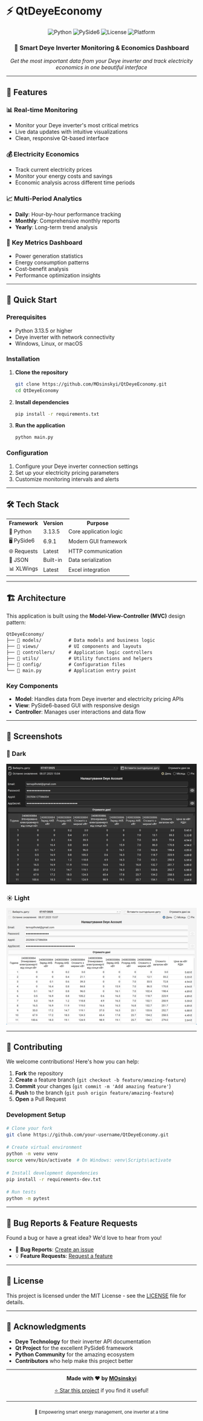 ﻿# ⚡ QtDeyeEconomy

<div align="center">
  <img src="https://img.shields.io/badge/Python-3.13.5-blue?style=for-the-badge&logo=python&logoColor=white" alt="Python">
  <img src="https://img.shields.io/badge/PySide6-6.9.1-green?style=for-the-badge&logo=qt&logoColor=white" alt="PySide6">
  <img src="https://img.shields.io/badge/License-MIT-yellow?style=for-the-badge" alt="License">
  <img src="https://img.shields.io/badge/Platform-Windows%20%7C%20Linux%20%7C%20macOS-lightgrey?style=for-the-badge" alt="Platform">
</div>

<div align="center">
  <h3>🔋 Smart Deye Inverter Monitoring & Economics Dashboard</h3>
  <p><em>Get the most important data from your Deye inverter and track electricity economics in one beautiful interface</em></p>
</div>

---

## 🌟 Features

### 📊 **Real-time Monitoring**
- Monitor your Deye inverter's most critical metrics
- Live data updates with intuitive visualizations
- Clean, responsive Qt-based interface

### 💰 **Electricity Economics**
- Track current electricity prices
- Monitor your energy costs and savings
- Economic analysis across different time periods

### 📈 **Multi-Period Analytics**
- **Daily**: Hour-by-hour performance tracking
- **Monthly**: Comprehensive monthly reports
- **Yearly**: Long-term trend analysis

### 🎯 **Key Metrics Dashboard**
- Power generation statistics
- Energy consumption patterns
- Cost-benefit analysis
- Performance optimization insights

---

## 🚀 Quick Start

### Prerequisites

- Python 3.13.5 or higher
- Deye inverter with network connectivity
- Windows, Linux, or macOS

### Installation

1. **Clone the repository**
   ```bash
   git clone https://github.com/MOsinskyi/QtDeyeEconomy.git
   cd QtDeyeEconomy
   ```

2. **Install dependencies**
   ```bash
   pip install -r requirements.txt
   ```

3. **Run the application**
   ```bash
   python main.py
   ```

### Configuration

1. Configure your Deye inverter connection settings
2. Set up your electricity pricing parameters
3. Customize monitoring intervals and alerts

---

## 🛠️ Tech Stack

<div align="center">
  <table>
    <tr>
      <td align="center"><strong>Framework</strong></td>
      <td align="center"><strong>Version</strong></td>
      <td align="center"><strong>Purpose</strong></td>
    </tr>
    <tr>
      <td>🐍 Python</td>
      <td>3.13.5</td>
      <td>Core application logic</td>
    </tr>
    <tr>
      <td>🖥️ PySide6</td>
      <td>6.9.1</td>
      <td>Modern GUI framework</td>
    </tr>
    <tr>
      <td>🌐 Requests</td>
      <td>Latest</td>
      <td>HTTP communication</td>
    </tr>
    <tr>
      <td>📄 JSON</td>
      <td>Built-in</td>
      <td>Data serialization</td>
    </tr>
    <tr>
      <td>📊 XLWings</td>
      <td>Latest</td>
      <td>Excel integration</td>
    </tr>
  </table>
</div>

---

## 🏗️ Architecture

This application is built using the **Model-View-Controller (MVC)** design pattern:

```
QtDeyeEconomy/
├── 📁 models/          # Data models and business logic
├── 📁 views/           # UI components and layouts
├── 📁 controllers/     # Application logic controllers
├── 📁 utils/           # Utility functions and helpers
├── 📁 config/          # Configuration files
└── 📄 main.py          # Application entry point
```

### Key Components

- **Model**: Handles data from Deye inverter and electricity pricing APIs
- **View**: PySide6-based GUI with responsive design
- **Controller**: Manages user interactions and data flow

---

## 📱 Screenshots

### 🌙 Dark
![dark.png](image2.png)

### ☀️ Light
![light.png](image1.png)

---

## 🤝 Contributing

We welcome contributions! Here's how you can help:

1. **Fork** the repository
2. **Create** a feature branch (`git checkout -b feature/amazing-feature`)
3. **Commit** your changes (`git commit -m 'Add amazing feature'`)
4. **Push** to the branch (`git push origin feature/amazing-feature`)
5. **Open** a Pull Request

### Development Setup

```bash
# Clone your fork
git clone https://github.com/your-username/QtDeyeEconomy.git

# Create virtual environment
python -m venv venv
source venv/bin/activate  # On Windows: venv\Scripts\activate

# Install development dependencies
pip install -r requirements-dev.txt

# Run tests
python -m pytest
```

---

## 🐛 Bug Reports & Feature Requests

Found a bug or have a great idea? We'd love to hear from you!

- 🐛 **Bug Reports**: [Create an issue](https://github.com/MOsinskyi/QtDeyeEconomy/issues/new?template=bug_report.md)
- 💡 **Feature Requests**: [Request a feature](https://github.com/MOsinskyi/QtDeyeEconomy/issues/new?template=feature_request.md)

---

## 📄 License

This project is licensed under the MIT License - see the [LICENSE](LICENSE) file for details.

---

## 🙏 Acknowledgments

- **Deye Technology** for their inverter API documentation
- **Qt Project** for the excellent PySide6 framework
- **Python Community** for the amazing ecosystem
- **Contributors** who help make this project better

---

<div align="center">
  <p>
    <strong>Made with ❤️ by <a href="https://github.com/MOsinskyi">MOsinskyi</a></strong>
  </p>
  <p>
    <a href="https://github.com/MOsinskyi/QtDeyeEconomy/stargazers">⭐ Star this project</a> if you find it useful!
  </p>
</div>

---

<div align="center">
  <sub>🔋 Empowering smart energy management, one inverter at a time</sub>
</div>